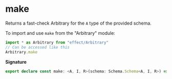 # make

Returns a fast-check Arbitrary for the `A` type of the provided schema.

To import and use `make` from the "Arbitrary" module:

```ts
import * as Arbitrary from "effect/Arbitrary"
// Can be accessed like this
Arbitrary.make
```

**Signature**

```ts
export declare const make: <A, I, R>(schema: Schema.Schema<A, I, R>) => FastCheck.Arbitrary<A>
```
